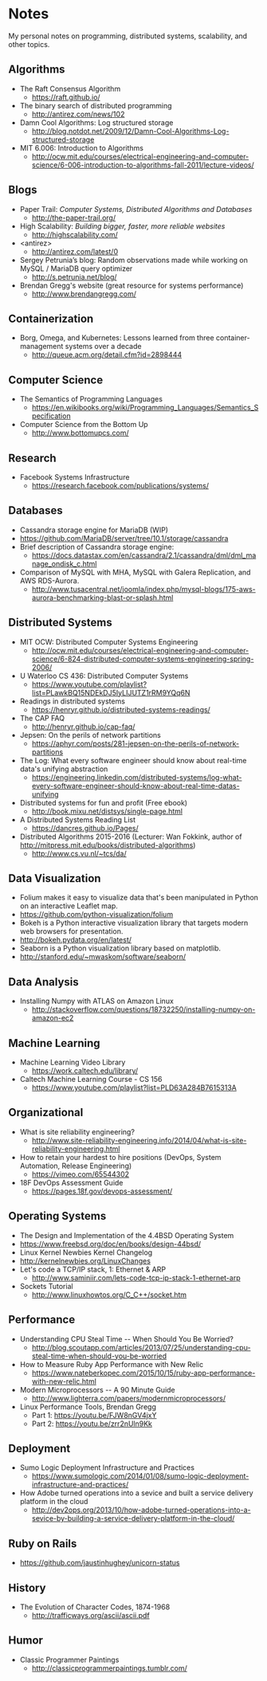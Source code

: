 # Notes
My personal notes on programming, distributed systems, scalability, and other topics.

## Algorithms
 * The Raft Consensus Algorithm
    * https://raft.github.io/
 * The binary search of distributed programming
    * http://antirez.com/news/102
 * Damn Cool Algorithms: Log structured storage
   * http://blog.notdot.net/2009/12/Damn-Cool-Algorithms-Log-structured-storage
 * MIT 6.006: Introduction to Algorithms
   * http://ocw.mit.edu/courses/electrical-engineering-and-computer-science/6-006-introduction-to-algorithms-fall-2011/lecture-videos/

## Blogs
  * Paper Trail: _Computer Systems, Distributed Algorithms and Databases_
    * http://the-paper-trail.org/
  * High Scalability: _Building bigger, faster, more reliable websites_
    * http://highscalability.com/
  * \<antirez\>
    * http://antirez.com/latest/0
  * Sergey Petrunia’s blog: Random observations made while working on MySQL / MariaDB query optimizer
    * http://s.petrunia.net/blog/
  * Brendan Gregg's website (great resource for systems performance)
    * http://www.brendangregg.com/
  
## Containerization
  * Borg, Omega, and Kubernetes: Lessons learned from three container-management systems over a decade
    * http://queue.acm.org/detail.cfm?id=2898444

## Computer Science
 * The Semantics of Programming Languages
   * https://en.wikibooks.org/wiki/Programming_Languages/Semantics_Specification
 * Computer Science from the Bottom Up
   * http://www.bottomupcs.com/

## Research
 * Facebook Systems Infrastructure
   * https://research.facebook.com/publications/systems/
    
   
## Databases
 * Cassandra storage engine for MariaDB (WIP)
  * https://github.com/MariaDB/server/tree/10.1/storage/cassandra
  * Brief description of Cassandra storage engine: 
    * https://docs.datastax.com/en/cassandra/2.1/cassandra/dml/dml_manage_ondisk_c.html
 * Comparison of MySQL with MHA, MySQL with Galera Replication, and AWS RDS-Aurora.
   * http://www.tusacentral.net/joomla/index.php/mysql-blogs/175-aws-aurora-benchmarking-blast-or-splash.html

## Distributed Systems
 * MIT OCW: Distributed Computer Systems Engineering
   * http://ocw.mit.edu/courses/electrical-engineering-and-computer-science/6-824-distributed-computer-systems-engineering-spring-2006/
 * U Waterloo CS 436: Distributed Computer Systems
   * https://www.youtube.com/playlist?list=PLawkBQ15NDEkDJ5IyLIJUTZ1rRM9YQq6N
 * Readings in distributed systems
   * https://henryr.github.io/distributed-systems-readings/
 * The CAP FAQ
   * http://henryr.github.io/cap-faq/
 * Jepsen: On the perils of network partitions
   * https://aphyr.com/posts/281-jepsen-on-the-perils-of-network-partitions
 * The Log: What every software engineer should know about real-time data's unifying abstraction
   * https://engineering.linkedin.com/distributed-systems/log-what-every-software-engineer-should-know-about-real-time-datas-unifying 
 * Distributed systems for fun and profit (Free ebook)
   * http://book.mixu.net/distsys/single-page.html
 * A Distributed Systems Reading List
   * https://dancres.github.io/Pages/
 * Distributed Algorithms 2015-2016 (Lecturer: Wan Fokkink, author of http://mitpress.mit.edu/books/distributed-algorithms)
   * http://www.cs.vu.nl/~tcs/da/

## Data Visualization
 * Folium makes it easy to visualize data that's been manipulated in Python on an interactive Leaflet map. 
  * https://github.com/python-visualization/folium
 * Bokeh is a Python interactive visualization library that targets modern web browsers for presentation.
  * http://bokeh.pydata.org/en/latest/
 * Seaborn is a Python visualization library based on matplotlib. 
  * http://stanford.edu/~mwaskom/software/seaborn/

## Data Analysis
 * Installing Numpy with ATLAS on Amazon Linux
   * http://stackoverflow.com/questions/18732250/installing-numpy-on-amazon-ec2

## Machine Learning
  * Machine Learning Video Library
    * https://work.caltech.edu/library/
  * Caltech Machine Learning Course - CS 156
    * https://www.youtube.com/playlist?list=PLD63A284B7615313A

## Organizational
  * What is site reliability engineering?
    * http://www.site-reliability-engineering.info/2014/04/what-is-site-reliability-engineering.html
  * How to retain your hardest to hire positions (DevOps, System Automation, Release Engineering) 
    * https://vimeo.com/65544302
  * 18F DevOps Assessment Guide
    * https://pages.18f.gov/devops-assessment/ 
   
## Operating Systems
  * The Design and Implementation of the 4.4BSD Operating System 
   * https://www.freebsd.org/doc/en/books/design-44bsd/
  * Linux Kernel Newbies Kernel Changelog
   * http://kernelnewbies.org/LinuxChanges
  * Let's code a TCP/IP stack, 1: Ethernet & ARP
    * http://www.saminiir.com/lets-code-tcp-ip-stack-1-ethernet-arp
  * Sockets Tutorial
    * http://www.linuxhowtos.org/C_C++/socket.htm 

## Performance
  * Understanding CPU Steal Time -- When Should You Be Worried?
    * http://blog.scoutapp.com/articles/2013/07/25/understanding-cpu-steal-time-when-should-you-be-worried
  * How to Measure Ruby App Performance with New Relic
    * https://www.nateberkopec.com/2015/10/15/ruby-app-performance-with-new-relic.html
  * Modern Microprocessors -- A 90 Minute Guide
    * http://www.lighterra.com/papers/modernmicroprocessors/
  * Linux Performance Tools, Brendan Gregg
    * Part 1: https://youtu.be/FJW8nGV4jxY
    * Part 2: https://youtu.be/zrr2nUln9Kk

## Deployment
  * Sumo Logic Deployment Infrastructure and Practices
    * https://www.sumologic.com/2014/01/08/sumo-logic-deployment-infrastructure-and-practices/
  * How Adobe turned operations into a sevice and built a service delivery platform in the cloud
    * http://dev2ops.org/2013/10/how-adobe-turned-operations-into-a-sevice-by-building-a-service-delivery-platform-in-the-cloud/

## Ruby on Rails
 * https://github.com/jaustinhughey/unicorn-status
  
 
## History
  * The Evolution of Character Codes, 1874-1968
    * http://trafficways.org/ascii/ascii.pdf

## Humor
  * Classic Programmer Paintings
    * http://classicprogrammerpaintings.tumblr.com/

